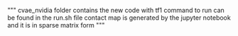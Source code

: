 """
cvae_nvidia folder contains the new code with tf1
command to run can be found in the run.sh file
contact map is generated by the jupyter notebook and it is in sparse matrix form
"""

